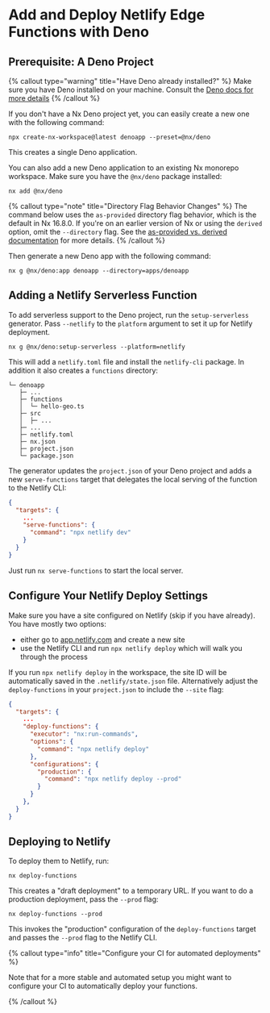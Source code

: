 # Add and Deploy Netlify Edge Functions with Deno

## Prerequisite: A Deno Project

{% callout type="warning" title="Have Deno already installed?" %}
Make sure you have Deno installed on your machine. Consult the [Deno docs for more details](https://deno.com/manual/getting_started/installation)
{% /callout %}

If you don't have a Nx Deno project yet, you can easily create a new one with the following command:

```shell
npx create-nx-workspace@latest denoapp --preset=@nx/deno
```

This creates a single Deno application.

You can also add a new Deno application to an existing Nx monorepo workspace. Make sure you have the `@nx/deno` package installed:

```shell
nx add @nx/deno
```

{% callout type="note" title="Directory Flag Behavior Changes" %}
The command below uses the `as-provided` directory flag behavior, which is the default in Nx 16.8.0. If you're on an earlier version of Nx or using the `derived` option, omit the `--directory` flag. See the [as-provided vs. derived documentation](/deprecated/as-provided-vs-derived) for more details.
{% /callout %}

Then generate a new Deno app with the following command:

```shell
nx g @nx/deno:app denoapp --directory=apps/denoapp
```

## Adding a Netlify Serverless Function

To add serverless support to the Deno project, run the `setup-serverless` generator. Pass `--netlify` to the `platform` argument to set it up for Netlify deployment.

```shell
nx g @nx/deno:setup-serverless --platform=netlify
```

This will add a `netlify.toml` file and install the `netlify-cli` package. In addition it also creates a `functions` directory:

```
└─ denoapp
   ├─ ...
   ├─ functions
   │  └─ hello-geo.ts
   ├─ src
   │  ├─ ...
   ├─ ...
   ├─ netlify.toml
   ├─ nx.json
   ├─ project.json
   └─ package.json
```

The generator updates the `project.json` of your Deno project and adds a new `serve-functions` target that delegates the local serving of the function to the Netlify CLI:

```json {% fileName="project.json" %}
{
  "targets": {
    ...
    "serve-functions": {
      "command": "npx netlify dev"
    }
  }
}
```

Just run `nx serve-functions` to start the local server.

## Configure Your Netlify Deploy Settings

Make sure you have a site configured on Netlify (skip if you have already). You have mostly two options:

- either go to [app.netlify.com](https://app.netlify.com) and create a new site
- use the Netlify CLI and run `npx netlify deploy` which will walk you through the process

If you run `npx netlify deploy` in the workspace, the site ID will be automatically saved in the `.netlify/state.json` file. Alternatively adjust the `deploy-functions` in your `project.json` to include the `--site` flag:

```json {% fileName="project.json" %}
{
  "targets": {
    ...
    "deploy-functions": {
      "executor": "nx:run-commands",
      "options": {
        "command": "npx netlify deploy"
      },
      "configurations": {
        "production": {
          "command": "npx netlify deploy --prod"
        }
      }
    },
  }
}
```

## Deploying to Netlify

To deploy them to Netlify, run:

```shell
nx deploy-functions
```

This creates a "draft deployment" to a temporary URL. If you want to do a production deployment, pass the `--prod` flag:

```shell
nx deploy-functions --prod
```

This invokes the "production" configuration of the `deploy-functions` target and passes the `--prod` flag to the Netlify CLI.

{% callout type="info" title="Configure your CI for automated deployments" %}

Note that for a more stable and automated setup you might want to configure your CI to automatically deploy your functions.

{% /callout %}
